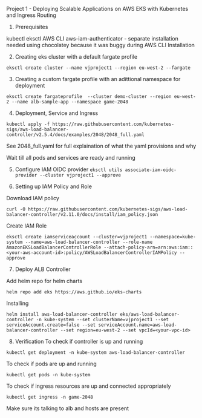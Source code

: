 Project 1 - Deploying Scalable Applications on AWS EKS with Kubernetes and Ingress Routing

1. Prerequisites

kubectl
eksctl
AWS CLI
aws-iam-authenticator - separate installation needed using chocolatey because it was buggy during AWS CLI Installation

2. Creating eks cluster with a default fargate profile 

```eksctl create cluster --name vjproject1 --region eu-west-2 --fargate```

3. Creating a custom fargate profile with an adittional namespace for deployment

 ``` eksctl create fargateprofile  --cluster demo-cluster --region eu-west-2 --name alb-sample-app --namespace game-2048 ```


4. Deployment, Service and Ingress

```kubectl apply -f https://raw.githubusercontent.com/kubernetes-sigs/aws-load-balancer-controller/v2.5.4/docs/examples/2048/2048_full.yaml```

See 2048_full.yaml for full explaination of what the yaml provisions and why

Wait till all pods and services are ready and running

5. Configure IAM OIDC provider 
```eksctl utils associate-iam-oidc-provider --cluster vjproject1 --approve```

6. Setting up IAM Policy and Role

Download IAM policy 

```curl -O https://raw.githubusercontent.com/kubernetes-sigs/aws-load-balancer-controller/v2.11.0/docs/install/iam_policy.json```

Create IAM Role

```eksctl create iamserviceaccount --cluster=vjproject1 --namespace=kube-system --name=aws-load-balancer-controller --role-name AmazonEKSLoadBalancerControllerRole --attach-policy-arn=arn:aws:iam::<your-aws-account-id>:policy/AWSLoadBalancerControllerIAMPolicy --approve```

7. Deploy ALB Controller

Add helm repo for helm charts

```helm repo add eks https://aws.github.io/eks-charts```

Installing 

```helm install aws-load-balancer-controller eks/aws-load-balancer-controller -n kube-system --set clusterName=vjproject1 --set serviceAccount.create=false --set serviceAccount.name=aws-load-balancer-controller --set region=eu-west-2 --set vpcId=<your-vpc-id>```

8. Verification
To check if controller is up and running

```kubectl get deployment -n kube-system aws-load-balancer-controller```

To check if pods are up and running

```kubectl get pods -n kube-system```

To check if ingress resources are up and connected appropriately 

```kubectl get ingress -n game-2048```

Make sure its talking to alb and hosts are present







